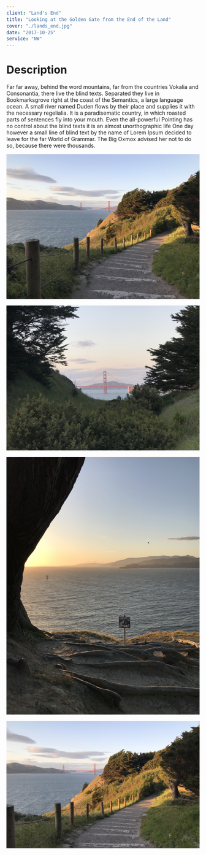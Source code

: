 ```yaml
---
client: "Land's End"
title: "Looking at the Golden Gate from the End of the Land"
cover: "./lands_end.jpg"
date: "2017-10-25"
service: "NW"
---
```


# Description

Far far away, behind the word mountains, far from the countries Vokalia and Consonantia, there live the blind texts. Separated they live in Bookmarksgrove right at the coast of the Semantics, a large language ocean. A small river named Duden flows by their place and supplies it with the necessary regelialia. It is a paradisematic country, in which roasted parts of sentences fly into your mouth. Even the all-powerful Pointing has no control about the blind texts it is an almost unorthographic life One day however a small line of blind text by the name of Lorem Ipsum decided to leave for the far World of Grammar. The Big Oxmox advised her not to do so, because there were thousands.

![](./lands_end.jpg)

![](./do_not_cross.jpg)

![](./portrait.jpg)

![](./natural_bridge.jpg)
